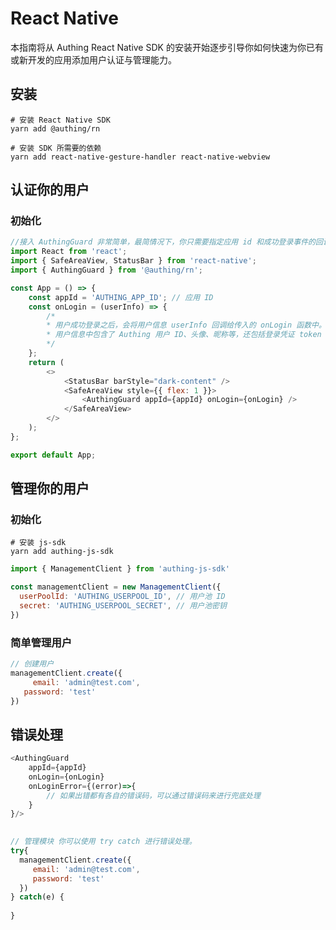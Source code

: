 # React Native

本指南将从 Authing React Native SDK 的安装开始逐步引导你如何快速为你已有或新开发的应用添加用户认证与管理能力。

<AppDetailSiderBar />

## 安装

```shell
# 安装 React Native SDK
yarn add @authing/rn

# 安装 SDK 所需要的依赖
yarn add react-native-gesture-handler react-native-webview
```



## 认证你的用户

### 初始化

```js
//接入 AuthingGuard 非常简单，最简情况下，你只需要指定应用 id 和成功登录事件的回调函数即可。
import React from 'react';
import { SafeAreaView, StatusBar } from 'react-native';
import { AuthingGuard } from '@authing/rn';

const App = () => {
	const appId = 'AUTHING_APP_ID'; // 应用 ID
	const onLogin = (userInfo) => {
		/*
		* 用户成功登录之后，会将用户信息 userInfo 回调给传入的 onLogin 函数中。
		* 用户信息中包含了 Authing 用户 ID、头像、昵称等，还包括登录凭证 token
		*/ 
	};
	return (
		<>
			<StatusBar barStyle="dark-content" />
			<SafeAreaView style={{ flex: 1 }}>
				<AuthingGuard appId={appId} onLogin={onLogin} />
			</SafeAreaView>
		</>
	);
};

export default App;
```



## 管理你的用户

### 初始化

```shell
# 安装 js-sdk
yarn add authing-js-sdk
```

```js
import { ManagementClient } from 'authing-js-sdk'

const managementClient = new ManagementClient({
  userPoolId: 'AUTHING_USERPOOL_ID', // 用户池 ID
  secret: 'AUTHING_USERPOOL_SECRET', // 用户池密钥
})
```

### 简单管理用户

```js
// 创建用户
managementClient.create({
	 email: 'admin@test.com',
   password: 'test'
})
```



## 错误处理

```js
<AuthingGuard 
	appId={appId} 
	onLogin={onLogin} 
	onLoginError={(error)=>{
		// 如果出错都有各自的错误码，可以通过错误码来进行兜底处理
	}
}/>
  

// 管理模块 你可以使用 try catch 进行错误处理。
try{
  managementClient.create({
     email: 'admin@test.com',
     password: 'test'
  })
} catch(e) {
  
}
```